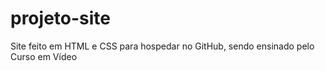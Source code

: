 # projeto-site
 Site feito em HTML e CSS para hospedar no GitHub, sendo ensinado pelo Curso em Vídeo

